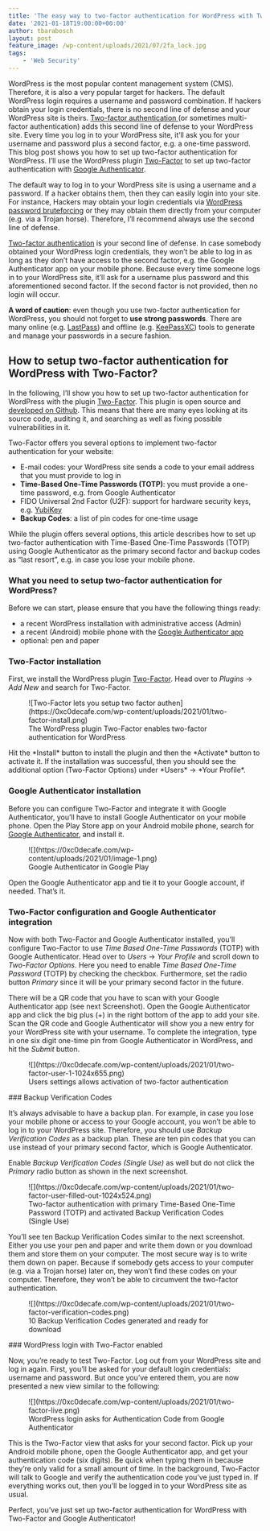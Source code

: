```yaml
---
title: 'The easy way to two-factor authentication for WordPress with Two-Factor and Google Authenticator'
date: '2021-01-18T19:00:00+00:00'
author: tbarabosch
layout: post
feature_image: /wp-content/uploads/2021/07/2fa_lock.jpg
tags:
    - 'Web Security'
---
```


WordPress is the most popular content management system (CMS). Therefore, it is also a very popular target for hackers. The default WordPress login requires a username and password combination. If hackers obtain your login credentials, there is no second line of defense and your WordPress site is theirs. [Two-factor authentication ](https://www.nist.gov/itl/applied-cybersecurity/tig/back-basics-multi-factor-authentication)(or sometimes multi-factor authentication) adds this second line of defense to your WordPress site. Every time you log in to your WordPress site, it’ll ask you for your username and password plus a second factor, e.g. a one-time password. This blog post shows you how to set up two-factor authentication for WordPress. I’ll use the WordPress plugin [Two-Factor](https://en-gb.wordpress.org/plugins/two-factor/) to set up two-factor authentication with [Google Authenticator](https://www.google.com/landing/2step/).

<!--more-->

The default way to log in to your WordPress site is using a username and a password. If a hacker obtains them, then they can easily login into your site. For instance, Hackers may obtain your login credentials via [WordPress password bruteforcing](https://wordpress.org/support/article/brute-force-attacks/) or they may obtain them directly from your computer (e.g. via a Trojan horse). Therefore, I’ll recommend always use the second line of defense.

[Two-factor authentication](https://www.nist.gov/itl/applied-cybersecurity/tig/back-basics-multi-factor-authentication) is your second line of defense. In case somebody obtained your WordPress login credentials, they won’t be able to log in as long as they don’t have access to the second factor, e.g. the Google Authenticator app on your mobile phone. Because every time someone logs in to your WordPress site, it’ll ask for a username plus password and this aforementioned second factor. If the second factor is not provided, then no login will occur.

**A word of caution**: even though you use two-factor authentication for WordPress, you should not forget to **use strong passwords**. There are many online (e.g. [LastPass](https://www.lastpass.com/password-manager)) and offline (e.g. [KeePassXC](https://keepassxc.org/)) tools to generate and manage your passwords in a secure fashion.

## How to setup two-factor authentication for WordPress with Two-Factor?

In the following, I’ll show you how to set up two-factor authentication for WordPress with the plugin [Two-Factor](https://en-gb.wordpress.org/plugins/two-factor/). This plugin is open source and [developed on Github](https://github.com/wordpress/two-factor/). This means that there are many eyes looking at its source code, auditing it, and searching as well as fixing possible vulnerabilities in it.

Two-Factor offers you several options to implement two-factor authentication for your website:

- E-mail codes: your WordPress site sends a code to your email address that you must provide to log in
- **Time-Based One-Time Passwords (TOTP)**: you must provide a one-time password, e.g. from Google Authenticator
- FIDO Universal 2nd Factor (U2F): support for hardware security keys, e.g. [YubiKey](https://www.yubico.com/products/)
- **Backup Codes**: a list of pin codes for one-time usage

While the plugin offers several options, this article describes how to set up two-factor authentication with Time-Based One-Time Passwords (TOTP) using Google Authenticator as the primary second factor and backup codes as “last resort”, e.g. in case you lose your mobile phone.

### What you need to setup two-factor authentication for WordPress?

Before we can start, please ensure that you have the following things ready:

- a recent WordPress installation with administrative access (Admin)
- a recent (Android) mobile phone with the [Google Authenticator app](https://play.google.com/store/apps/details?id=com.google.android.apps.authenticator2&hl=en_GB&gl=US)
- optional: pen and paper

### Two-Factor installation

First, we install the WordPress plugin [Two-Factor](https://en-gb.wordpress.org/plugins/two-factor/). Head over to *Plugins* → *Add New* and search for Two-Factor.

<figure class="wp-block-image size-large">![Two-Factor lets you setup two factor authen](https://0xc0decafe.com/wp-content/uploads/2021/01/two-factor-install.png)<figcaption>The WordPress plugin Two-Factor enables two-factor authentication for WordPress </figcaption></figure>Hit the *Install* button to install the plugin and then the *Activate* button to activate it. If the installation was successful, then you should see the additional option (Two-Factor Options) under *Users* → *Your Profile*.

### Google Authenticator installation

Before you can configure Two-Factor and integrate it with Google Authenticator, you’ll have to install Google Authenticator on your mobile phone. Open the Play Store app on your Android mobile phone, search for [Google Authenticator](https://play.google.com/store/apps/details?id=com.google.android.apps.authenticator2&hl=en_GB&gl=US), and install it.

<figure class="wp-block-image size-large">![](https://0xc0decafe.com/wp-content/uploads/2021/01/image-1.png)<figcaption>Google Authenticator in Google Play</figcaption></figure>Open the Google Authenticator app and tie it to your Google account, if needed. That’s it.

### Two-Factor configuration and Google Authenticator integration

Now with both Two-Factor and Google Authenticator installed, you’ll configure Two-Factor to use *Time Based One-Time Passwords* (TOTP) with Google Authenticator. Head over to *Users* → *Your Profile* and scroll down to *Two-Factor Options*. Here you need to enable *Time Based One-Time Password* (TOTP) by checking the checkbox. Furthermore, set the radio button *Primary* since it will be your primary second factor in the future.

There will be a QR code that you have to scan with your Google Authenticator app (see next Screenshot). Open the Google Authenticator app and click the big plus (+) in the right bottom of the app to add your site. Scan the QR code and Google Authenticator will show you a new entry for your WordPress site with your username. To complete the integration, type in one six digit one-time pin from Google Authenticator in WordPress, and hit the *Submit* button.

<figure class="wp-block-image size-large">![](https://0xc0decafe.com/wp-content/uploads/2021/01/two-factor-user-1-1024x655.png)<figcaption>Users settings allows activation of two-factor authentication</figcaption></figure>### <span class="ez-toc-section" id="Backup_Verification_Codes"></span>Backup Verification Codes<span class="ez-toc-section-end"></span>

It’s always advisable to have a backup plan. For example, in case you lose your mobile phone or access to your Google account, you won’t be able to log in to your WordPress site. Therefore, you should use *Backup Verification Codes* as a backup plan. These are ten pin codes that you can use instead of your primary second factor, which is Google Authenticator.

Enable *Backup Verification Codes (Single Use)* as well but do not click the *Primary* radio button as shown in the next screenshot.

<figure class="wp-block-image size-large is-resized">![](https://0xc0decafe.com/wp-content/uploads/2021/01/two-factor-user-filled-out-1024x524.png)<figcaption>Two-factor authentication with primary Time-Based One-Time Password (TOTP) and activated Backup Verification Codes (Single Use) </figcaption></figure>You’ll see ten Backup Verification Codes similar to the next screenshot. Either you use your pen and paper and write them down or you download them and store them on your computer. The most secure way is to write them down on paper. Because if somebody gets access to your computer (e.g. via a Trojan horse) later on, they won’t find these codes on your computer. Therefore, they won’t be able to circumvent the two-factor authentication.

<figure class="wp-block-image size-large">![](https://0xc0decafe.com/wp-content/uploads/2021/01/two-factor-verification-codes.png)<figcaption>10 Backup Verification Codes generated and ready for download</figcaption></figure>### <span class="ez-toc-section" id="WordPress_login_with_Two-Factor_enabled"></span>WordPress login with Two-Factor enabled<span class="ez-toc-section-end"></span>

Now, you’re ready to test Two-Factor. Log out from your WordPress site and log in again. First, you’ll be asked for your default login credentials: username and password. But once you’ve entered them, you are now presented a new view similar to the following:

<figure class="wp-block-image size-large">![](https://0xc0decafe.com/wp-content/uploads/2021/01/two-factor-live.png)<figcaption>WordPress login asks for Authentication Code from Google Authenticator</figcaption></figure>This is the Two-Factor view that asks for your second factor. Pick up your Android mobile phone, open the Google Authenticator app, and get your authentication code (six digits). Be quick when typing them in because they’re only valid for a small amount of time. In the background, Two-Factor will talk to Google and verify the authentication code you’ve just typed in. If everything works out, then you’ll be logged in to your WordPress site as usual.

Perfect, you’ve just set up two-factor authentication for WordPress with Two-Factor and Google Authenticator!
